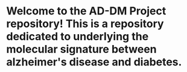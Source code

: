 # Welcome to the AD-DM Project repository! This is a repository dedicated to underlying the molecular signature between alzheimer's disease and diabetes. 
